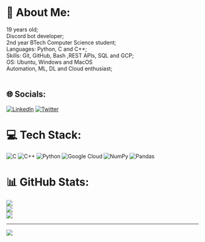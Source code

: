 # 💫 About Me:
19 years old;<br>Discord bot developer;<br>2nd year BTech Computer Science student;<br>Languages: Python, C and C++;<br>Skills: Git, GitHub, Bash ,REST APIs, SQL and GCP;<br>OS: Ubuntu, Windows and MacOS<br>Automation, ML, DL and Cloud enthusiast;<br><br>


## 🌐 Socials:
[![LinkedIn](https://img.shields.io/badge/LinkedIn-%230077B5.svg?logo=linkedin&logoColor=white)](https://www.linkedin.com/in/parth-upadhya-73844a237/) [![Twitter](https://img.shields.io/badge/Twitter-%231DA1F2.svg?logo=Twitter&logoColor=white)](https://twitter.com/@parthdotexe) 

# 💻 Tech Stack:
![C](https://img.shields.io/badge/c-%2300599C.svg?style=plastic&logo=c&logoColor=white) ![C++](https://img.shields.io/badge/c++-%2300599C.svg?style=plastic&logo=c%2B%2B&logoColor=white) ![Python](https://img.shields.io/badge/python-3670A0?style=plastic&logo=python&logoColor=ffdd54) ![Google Cloud](https://img.shields.io/badge/Google%20Cloud-%234285F4.svg?style=plastic&logo=google-cloud&logoColor=white) ![NumPy](https://img.shields.io/badge/numpy-%23013243.svg?style=plastic&logo=numpy&logoColor=white) ![Pandas](https://img.shields.io/badge/pandas-%23150458.svg?style=plastic&logo=pandas&logoColor=white)
# 📊 GitHub Stats:
![](https://github-readme-stats.vercel.app/api?username=parth-exe&theme=tokyonight&hide_border=true&include_all_commits=false&count_private=true)<br/>
![](https://github-readme-streak-stats.herokuapp.com/?user=parth-exe&theme=tokyonight&hide_border=true)<br/>
![](https://github-readme-stats.vercel.app/api/top-langs/?username=parth-exe&theme=tokyonight&hide_border=true&include_all_commits=false&count_private=true&layout=compact)

---
[![](https://visitcount.itsvg.in/api?id=parth-exe&icon=0&color=0)](https://visitcount.itsvg.in)
